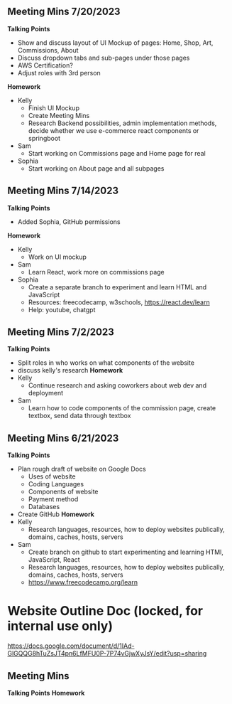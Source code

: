## Meeting Mins 7/20/2023
**Talking Points**
- Show and discuss layout of UI Mockup of pages: Home, Shop, Art, Commissions, About
- Discuss dropdown tabs and sub-pages under those pages
- AWS Certification? 
- Adjust roles with 3rd person

**Homework**
- Kelly 
    - Finish UI Mockup
    - Create Meeting Mins
    - Research Backend possibilities, admin implementation methods, decide whether we use e-commerce react components or springboot
- Sam 
    - Start working on Commissions page and Home page for real
- Sophia 
    - Start working on About page and all subpages

## Meeting Mins 7/14/2023
**Talking Points**
- Added Sophia, GitHub permissions

**Homework**
- Kelly
    - Work on UI mockup
- Sam 
    - Learn React, work more on commissions page
- Sophia 
    - Create a separate branch to experiment and learn HTML and JavaScript
    - Resources: freecodecamp, w3schools, https://react.dev/learn
    - Help: youtube, chatgpt

## Meeting Mins 7/2/2023
**Talking Points**
- Split roles in who works on what components of the website
- discuss kelly's research
**Homework**
- Kelly
    - Continue research and asking coworkers about web dev and deployment
- Sam
    - Learn how to code components of the commission page, create textbox, send data through textbox

## Meeting Mins 6/21/2023
**Talking Points**
- Plan rough draft of website on Google Docs
    - Uses of website
    - Coding Languages
    - Components of website
    - Payment method
    - Databases
- Create GitHub
**Homework**
- Kelly 
    - Research languages, resources, how to deploy websites publically, domains, caches, hosts, servers
- Sam 
    - Create branch on github to start experimenting and learning HTMl, JavaScript, React
    - Research languages, resources, how to deploy websites publically, domains, caches, hosts, servers
    - https://www.freecodecamp.org/learn


# Website Outline Doc (locked, for internal use only)
https://docs.google.com/document/d/1IAd-GlGQQG8hTuZsJT4pn6LfMFU0P-7P74vGjwXyJsY/edit?usp=sharing

## Meeting Mins
**Talking Points**
**Homework**